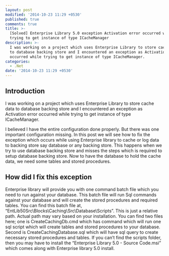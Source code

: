 ```yaml
---
layout: post
modified: '2014-10-23 11:29 +0530'
published: true
comments: true
title: >-
  [Solved] Enterprise Library 5.0 exception Activation error occurred while
  trying to get instance of type ICacheManager
description: >-
  I was working on a project which uses Enterprise Library to store cache data
  to database backing store and I encountered an exception as Activation error
  occurred while trying to get instance of type ICacheManager.
categories:
  - .Net
date: '2014-10-23 11:29 +0530'
---
```

## Introduction
I was working on a project which uses Enterprise Library to store cache data to database backing store and I encountered an exception as Activation error occurred while trying to get instance of type ICacheManager.

I believed I have the entire configuration done properly. But there was one important configuration missing. In this post we will see how to fix the exception which occurs while using Enterprise library to cache or log data to backing store say database or any backing store. This happens when we try to use database backing store and misses the steps which is required to setup database backing store. Now to have the database to hold the cache data, we need some tables and stored procedures.

## How did I fix this exception
  Enterprise library will provide you with one command batch file which you need to run against your database. This batch file will run Sql commands against your database and will create the stored procedures and required tables. You can find this batch file at, “EntLib50Src\Blocks\Caching\Src\Database\Scripts”. This is just a relative path. Actual path may vary based on your installation. You can find two files here; one is CreateCachingDb.cmd which has command which will run one sql script which will create tables and stored procedures to your database. Second is CreateCachingDatabase.sql which will have sql query to create necessary stored procedures and tables. If you can’t find the scripts folder, then you may have to install the “Enterprise Library 5.0 - Source Code.msi” which comes along with Enterprise library 5.0 install.
